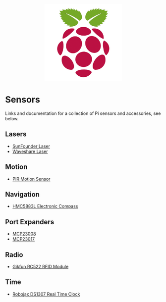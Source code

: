 <p align="center"><img width="250" height="250" src="https://github.com/jgphilpott/sensors/blob/main/pi.png"></p>

# Sensors

Links and documentation for a collection of Pi sensors and accessories, see below.

## Lasers

 - [SunFounder Laser](https://github.com/jgphilpott/sensors/blob/main/Lasers/SunFounder_Laser/README.md)
 - [Waveshare Laser](https://github.com/jgphilpott/sensors/blob/main/Lasers/Waveshare_Laser/README.md)

## Motion

 - [PIR Motion Sensor](https://github.com/jgphilpott/sensors/blob/main/Motion/PIR_Motion_Sensor/README.md)

## Navigation

 - [HMC5883L Electronic Compass](https://github.com/jgphilpott/sensors/blob/main/Navigation/HMC5883L/README.md)

## Port Expanders

 - [MCP23008](https://github.com/jgphilpott/sensors/blob/main/Port_Expanders/MCP23008/README.md)
 - [MCP23017](https://github.com/jgphilpott/sensors/blob/main/Port_Expanders/MCP23017/README.md)

## Radio

 - [Gikfun RC522 RFID Module](https://github.com/jgphilpott/sensors/blob/main/Radio/RC522_RFID/README.md)

## Time

 - [Robojax DS1307 Real Time Clock](https://github.com/jgphilpott/sensors/blob/main/Time/DS1307/README.md)
